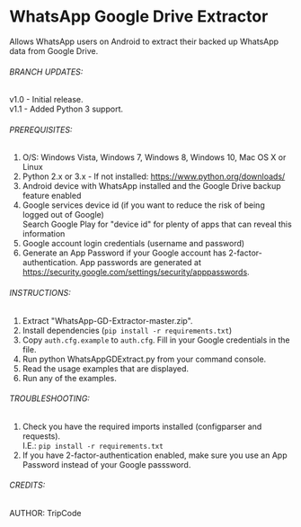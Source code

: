 # WhatsApp Google Drive Extractor
Allows WhatsApp users on Android to extract their backed up WhatsApp data from Google Drive.  

###### BRANCH UPDATES:
v1.0 - Initial release.  
v1.1 - Added Python 3 support.


###### PREREQUISITES:
 1. O/S: Windows Vista, Windows 7, Windows 8, Windows 10, Mac OS X or Linux  
 2. Python 2.x or 3.x - If not installed: https://www.python.org/downloads/  
 3. Android device with WhatsApp installed and the Google Drive backup feature enabled  
 4. Google services device id (if you want to reduce the risk of being logged out of Google)  
     Search Google Play for "device id" for plenty of apps that can reveal this information  
 5. Google account login credentials (username and password)
 6. Generate an App Password if your Google account has 2-factor-authentication.
     App passwords are generated at https://security.google.com/settings/security/apppasswords.


###### INSTRUCTIONS:
 1. Extract "WhatsApp-GD-Extractor-master.zip".  
 2. Install dependencies (`pip install -r requirements.txt`)
 3. Copy `auth.cfg.example` to `auth.cfg`. Fill in your Google credentials in the file.
 4. Run python WhatsAppGDExtract.py from your command console.  
 5. Read the usage examples that are displayed.  
 6. Run any of the examples.  
 

###### TROUBLESHOOTING:
 1. Check you have the required imports installed (configparser and requests).  
     I.E.: `pip install -r requirements.txt`  
 2. If you have 2-factor-authentication enabled, make sure you use an App Password instead of your Google passsword.

###### CREDITS:
 AUTHOR: TripCode  
